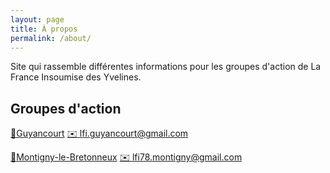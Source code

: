 ```yaml
---
layout: page
title: À propos
permalink: /about/
---
```

Site qui rassemble différentes informations pour les groupes d'action de La France Insoumise des Yvelines.

## Groupes d'action

[🔻Guyancourt](https://actionpopulaire.fr/groupes/290fe9b6-c3f5-4d13-a0ff-932a0ffab297/)
[✉️ lfi.guyancourt@gmail.com](mailto:lfi.guyancourt@gmail.com)

[🔻Montigny-le-Bretonneux](https://actionpopulaire.fr/groupes/4435e573-f00d-4150-9fb1-10c63c6d4abb/)
[✉️ lfi78.montigny@gmail.com](mailto:lfi78.montigny@gmail.com)
